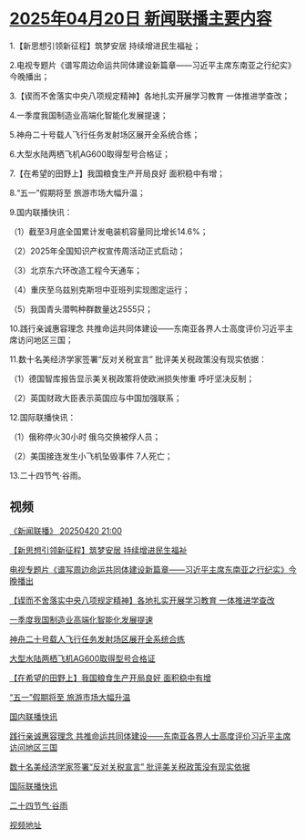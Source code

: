 # [2025年04月20日 新闻联播主要内容](https://tv.cctv.com/lm/xwlb/day/20250420.shtml)

1.【新思想引领新征程】筑梦安居 持续增进民生福祉；

2.电视专题片《谱写周边命运共同体建设新篇章——习近平主席东南亚之行纪实》今晚播出；

3.【锲而不舍落实中央八项规定精神】各地扎实开展学习教育 一体推进学查改；

4.一季度我国制造业高端化智能化发展提速；

5.神舟二十号载人飞行任务发射场区展开全系统合练；

6.大型水陆两栖飞机AG600取得型号合格证；

7.【在希望的田野上】我国粮食生产开局良好 面积稳中有增；

8.“五一”假期将至 旅游市场大幅升温；

9.国内联播快讯：

（1）截至3月底全国累计发电装机容量同比增长14.6%；

（2）2025年全国知识产权宣传周活动正式启动；

（3）北京东六环改造工程今天通车；

（4）重庆至乌兹别克斯坦中亚班列实现图定运行；

（5）我国青头潜鸭种群数量达2555只；

10.践行亲诚惠容理念 共推命运共同体建设——东南亚各界人士高度评价习近平主席访问地区三国；

11.数十名美经济学家签署“反对关税宣言” 批评美关税政策没有现实依据：

（1）德国智库报告显示美关税政策将使欧洲损失惨重 呼吁坚决反制；

（2）英国财政大臣表示英国应与中国加强联系；

12.国际联播快讯：

（1）俄称停火30小时 俄乌交换被俘人员；

（2）美国接连发生小飞机坠毁事件 7人死亡；

13.二十四节气·谷雨。

## 视频

[《新闻联播》 20250420 21:00](https://tv.cctv.com/2025/04/20/VIDEa7CVRhtKlDoe2g4uHNPN250420.shtml)

[【新思想引领新征程】筑梦安居 持续增进民生福祉](https://tv.cctv.com/2025/04/20/VIDEITSJRipJCA4eM1zvbUm7250420.shtml)

[电视专题片《谱写周边命运共同体建设新篇章——习近平主席东南亚之行纪实》今晚播出](https://tv.cctv.com/2025/04/20/VIDEpHIOxN1yFvmMDzkWN2gF250420.shtml)

[【锲而不舍落实中央八项规定精神】各地扎实开展学习教育 一体推进学查改](https://tv.cctv.com/2025/04/20/VIDEXPREaPAxkVq9GI80Q9yr250420.shtml)

[一季度我国制造业高端化智能化发展提速](https://tv.cctv.com/2025/04/20/VIDESMncPH0QzO29HEpBOnpB250420.shtml)

[神舟二十号载人飞行任务发射场区展开全系统合练](https://tv.cctv.com/2025/04/20/VIDEeqNq7UC4LoYQuIHxhS9Q250420.shtml)

[大型水陆两栖飞机AG600取得型号合格证](https://tv.cctv.com/2025/04/20/VIDEugIVK46ja9zgFyhP34zA250420.shtml)

[【在希望的田野上】我国粮食生产开局良好 面积稳中有增](https://tv.cctv.com/2025/04/20/VIDEyRriswXbeUepZD0fDF9U250420.shtml)

[“五一”假期将至 旅游市场大幅升温](https://tv.cctv.com/2025/04/20/VIDECwHGNWnEmgKi1EdAelzq250420.shtml)

[国内联播快讯](https://tv.cctv.com/2025/04/20/VIDEswpS7Eesx7y3vydUSUFK250420.shtml)

[践行亲诚惠容理念 共推命运共同体建设——东南亚各界人士高度评价习近平主席访问地区三国](https://tv.cctv.com/2025/04/20/VIDEOeHIgW0XKPGlA36P0Ms3250420.shtml)

[数十名美经济学家签署“反对关税宣言” 批评美关税政策没有现实依据](https://tv.cctv.com/2025/04/20/VIDEppDNfUrxvay5JnqnYUEk250420.shtml)

[国际联播快讯](https://tv.cctv.com/2025/04/20/VIDEISEGnRCwSWnBduwSlHmH250420.shtml)

[二十四节气·谷雨](https://tv.cctv.com/2025/04/20/VIDEA2MwzUyyhUFpVAc8VZnJ250420.shtml)

[视频地址](https://tv.cctv.com/lm/xwlb/day/20250420.shtml) 

